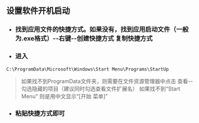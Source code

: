 ## 设置软件开机启动
* ### 找到应用文件的快捷方式。如果没有，找到应用启动文件（一般为.exe格式）--右键--创建快捷方式 复制快捷方式
* ### 进入
```
C:\ProgramData\Microsoft\Windows\Start Menu\Programs\StartUp
```
>如果找不到ProgramData文件夹，则需要在文件资源管理器中点击 查看--勾选隐藏的项目（建议同时勾选查看文件扩展名）
>如果找不到“Start Menu” 则是用中文显示“[开始 菜单]”
* ### 粘贴快捷方式即可
